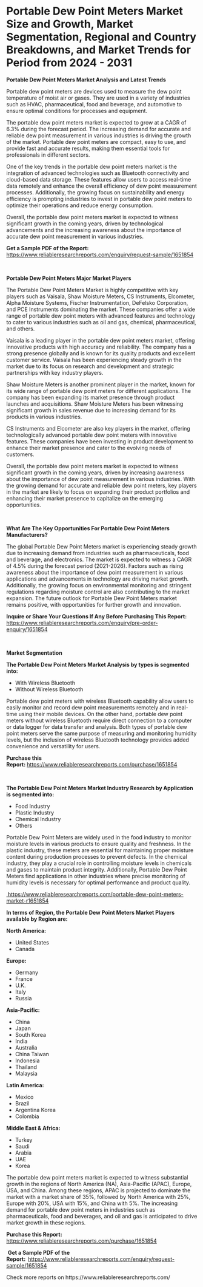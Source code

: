 <p><h1>Portable Dew Point Meters Market Size and Growth, Market Segmentation, Regional and Country Breakdowns, and Market Trends for Period from 2024 -  2031</h1></p><p><strong>Portable Dew Point Meters Market Analysis and Latest Trends</strong></p>
<p><p>Portable dew point meters are devices used to measure the dew point temperature of moist air or gases. They are used in a variety of industries such as HVAC, pharmaceutical, food and beverage, and automotive to ensure optimal conditions for processes and equipment.</p><p>The portable dew point meters market is expected to grow at a CAGR of 6.3% during the forecast period. The increasing demand for accurate and reliable dew point measurement in various industries is driving the growth of the market. Portable dew point meters are compact, easy to use, and provide fast and accurate results, making them essential tools for professionals in different sectors.</p><p>One of the key trends in the portable dew point meters market is the integration of advanced technologies such as Bluetooth connectivity and cloud-based data storage. These features allow users to access real-time data remotely and enhance the overall efficiency of dew point measurement processes. Additionally, the growing focus on sustainability and energy efficiency is prompting industries to invest in portable dew point meters to optimize their operations and reduce energy consumption.</p><p>Overall, the portable dew point meters market is expected to witness significant growth in the coming years, driven by technological advancements and the increasing awareness about the importance of accurate dew point measurement in various industries.</p></p>
<p><strong>Get a Sample PDF of the Report:&nbsp;</strong> <a href="https://www.reliableresearchreports.com/enquiry/request-sample/1651854">https://www.reliableresearchreports.com/enquiry/request-sample/1651854</a></p>
<p>&nbsp;</p>
<p><strong>Portable Dew Point Meters Major Market Players</strong></p>
<p><p>The Portable Dew Point Meters Market is highly competitive with key players such as Vaisala, Shaw Moisture Meters, CS Instruments, Elcometer, Alpha Moisture Systems, Fischer Instrumentation, DeFelsko Corporation, and PCE Instruments dominating the market. These companies offer a wide range of portable dew point meters with advanced features and technology to cater to various industries such as oil and gas, chemical, pharmaceutical, and others.</p><p>Vaisala is a leading player in the portable dew point meters market, offering innovative products with high accuracy and reliability. The company has a strong presence globally and is known for its quality products and excellent customer service. Vaisala has been experiencing steady growth in the market due to its focus on research and development and strategic partnerships with key industry players.</p><p>Shaw Moisture Meters is another prominent player in the market, known for its wide range of portable dew point meters for different applications. The company has been expanding its market presence through product launches and acquisitions. Shaw Moisture Meters has been witnessing significant growth in sales revenue due to increasing demand for its products in various industries.</p><p>CS Instruments and Elcometer are also key players in the market, offering technologically advanced portable dew point meters with innovative features. These companies have been investing in product development to enhance their market presence and cater to the evolving needs of customers.</p><p>Overall, the portable dew point meters market is expected to witness significant growth in the coming years, driven by increasing awareness about the importance of dew point measurement in various industries. With the growing demand for accurate and reliable dew point meters, key players in the market are likely to focus on expanding their product portfolios and enhancing their market presence to capitalize on the emerging opportunities.</p></p>
<p>&nbsp;</p>
<p><strong>What Are The Key Opportunities For Portable Dew Point Meters Manufacturers?</strong></p>
<p><p>The global Portable Dew Point Meters market is experiencing steady growth due to increasing demand from industries such as pharmaceuticals, food and beverage, and electronics. The market is expected to witness a CAGR of 4.5% during the forecast period (2021-2026). Factors such as rising awareness about the importance of dew point measurement in various applications and advancements in technology are driving market growth. Additionally, the growing focus on environmental monitoring and stringent regulations regarding moisture control are also contributing to the market expansion. The future outlook for Portable Dew Point Meters market remains positive, with opportunities for further growth and innovation.</p></p>
<p><strong>Inquire or Share Your Questions If Any Before Purchasing This Report:</strong> <a href="https://www.reliableresearchreports.com/enquiry/pre-order-enquiry/1651854">https://www.reliableresearchreports.com/enquiry/pre-order-enquiry/1651854</a></p>
<p>&nbsp;</p>
<p><strong>Market Segmentation</strong></p>
<p><strong>The Portable Dew Point Meters Market Analysis by types is segmented into:</strong></p>
<p><ul><li>With Wireless Bluetooth</li><li>Without Wireless Bluetooth</li></ul></p>
<p><p>Portable dew point meters with wireless Bluetooth capability allow users to easily monitor and record dew point measurements remotely and in real-time using their mobile devices. On the other hand, portable dew point meters without wireless Bluetooth require direct connection to a computer or data logger for data transfer and analysis. Both types of portable dew point meters serve the same purpose of measuring and monitoring humidity levels, but the inclusion of wireless Bluetooth technology provides added convenience and versatility for users.</p></p>
<p><strong>Purchase this Report:&nbsp;</strong><a href="https://www.reliableresearchreports.com/purchase/1651854">https://www.reliableresearchreports.com/purchase/1651854</a></p>
<p>&nbsp;</p>
<p><strong>The Portable Dew Point Meters Market Industry Research by Application is segmented into:</strong></p>
<p><ul><li>Food Industry</li><li>Plastic Industry</li><li>Chemical Industry</li><li>Others</li></ul></p>
<p><p>Portable Dew Point Meters are widely used in the food industry to monitor moisture levels in various products to ensure quality and freshness. In the plastic industry, these meters are essential for maintaining proper moisture content during production processes to prevent defects. In the chemical industry, they play a crucial role in controlling moisture levels in chemicals and gases to maintain product integrity. Additionally, Portable Dew Point Meters find applications in other industries where precise monitoring of humidity levels is necessary for optimal performance and product quality.</p></p>
<p><a href="https://www.reliableresearchreports.com/portable-dew-point-meters-market-r1651854">&nbsp;https://www.reliableresearchreports.com/portable-dew-point-meters-market-r1651854</a></p>
<p><strong>In terms of Region, the Portable Dew Point Meters Market Players available by Region are:</strong></p>
<p>
    <p> <strong> North America: </strong>
        <ul>
            <li>United States</li>
            <li>Canada</li>
        </ul>
        </p> 
    <p> <strong> Europe: </strong>
        <ul>
            <li>Germany</li>
            <li>France</li>
            <li>U.K.</li>
            <li>Italy</li>
            <li>Russia</li>
        </ul>
        </p> 
    <p> <strong> Asia-Pacific: </strong>
        <ul>
            <li>China</li>
            <li>Japan</li>
            <li>South Korea</li>
            <li>India</li>
            <li>Australia</li>
            <li>China Taiwan</li>
            <li>Indonesia</li>
            <li>Thailand</li>
            <li>Malaysia</li>
        </ul>
        </p> 
    <p> <strong> Latin America: </strong>
        <ul>
            <li>Mexico</li>
            <li>Brazil</li>
            <li>Argentina Korea</li>
            <li>Colombia</li>
        </ul>
        </p> 
    <p> <strong> Middle East & Africa: </strong>
        <ul>
            <li>Turkey</li>
            <li>Saudi</li>
            <li>Arabia</li>
            <li>UAE</li>
            <li>Korea</li>
        </ul>
    </p>
    </p>
<p><p>The portable dew point meters market is expected to witness substantial growth in the regions of North America (NA), Asia-Pacific (APAC), Europe, USA, and China. Among these regions, APAC is projected to dominate the market with a market share of 35%, followed by North America with 25%, Europe with 20%, USA with 15%, and China with 5%. The increasing demand for portable dew point meters in industries such as pharmaceuticals, food and beverages, and oil and gas is anticipated to drive market growth in these regions.</p></p>
<p><strong>Purchase this Report: </strong><a href="https://www.reliableresearchreports.com/purchase/1651854">https://www.reliableresearchreports.com/purchase/1651854</a></p>
<p>&nbsp;<strong>Get a Sample PDF of the Report:&nbsp;&nbsp;</strong><a href="https://www.reliableresearchreports.com/enquiry/request-sample/1651854">https://www.reliableresearchreports.com/enquiry/request-sample/1651854</a></p>
<p><strong></strong></p>
<p>Check more reports on https://www.reliableresearchreports.com/</p>